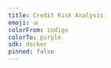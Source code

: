 ```yaml
---
title: Credit Risk Analysis
emoji: 📊
colorFrom: indigo
colorTo: purple
sdk: docker
pinned: false
---
```


